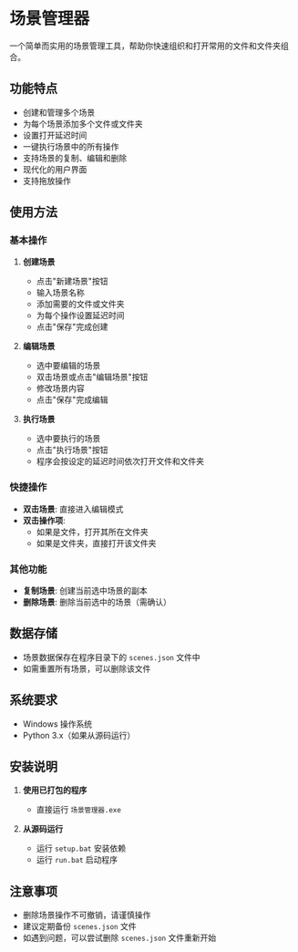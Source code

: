 # 场景管理器

一个简单而实用的场景管理工具，帮助你快速组织和打开常用的文件和文件夹组合。

## 功能特点

- 创建和管理多个场景
- 为每个场景添加多个文件或文件夹
- 设置打开延迟时间
- 一键执行场景中的所有操作
- 支持场景的复制、编辑和删除
- 现代化的用户界面
- 支持拖放操作

## 使用方法

### 基本操作

1. **创建场景**
   - 点击"新建场景"按钮
   - 输入场景名称
   - 添加需要的文件或文件夹
   - 为每个操作设置延迟时间
   - 点击"保存"完成创建

2. **编辑场景**
   - 选中要编辑的场景
   - 双击场景或点击"编辑场景"按钮
   - 修改场景内容
   - 点击"保存"完成编辑

3. **执行场景**
   - 选中要执行的场景
   - 点击"执行场景"按钮
   - 程序会按设定的延迟时间依次打开文件和文件夹

### 快捷操作

- **双击场景**: 直接进入编辑模式
- **双击操作项**:
  - 如果是文件，打开其所在文件夹
  - 如果是文件夹，直接打开该文件夹

### 其他功能

- **复制场景**: 创建当前选中场景的副本
- **删除场景**: 删除当前选中的场景（需确认）

## 数据存储

- 场景数据保存在程序目录下的 `scenes.json` 文件中
- 如需重置所有场景，可以删除该文件

## 系统要求

- Windows 操作系统
- Python 3.x（如果从源码运行）

## 安装说明

1. **使用已打包的程序**
   - 直接运行 `场景管理器.exe`

2. **从源码运行**
   - 运行 `setup.bat` 安装依赖
   - 运行 `run.bat` 启动程序

## 注意事项

- 删除场景操作不可撤销，请谨慎操作
- 建议定期备份 `scenes.json` 文件
- 如遇到问题，可以尝试删除 `scenes.json` 文件重新开始
